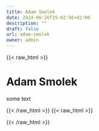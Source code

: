 ```yaml
---
title: Adam Smolek
date: 2024-06-26T15:02:56+02:00
description: ""
draft: false
url: adam-smolek
owner: admin
---
```

{{< raw_html >}}
<h1 id="adam-smolek">Adam Smolek</h1>
<p>some text</p>
{{< /raw_html >}}
<!-- SECTION BREAK -->
{{< raw_html >}}

{{< /raw_html >}}
